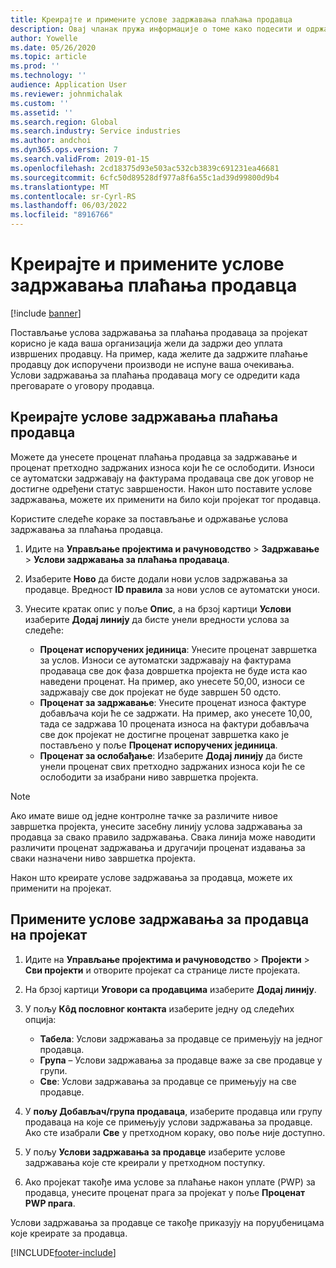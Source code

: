 ```yaml
---
title: Креирајте и примените услове задржавања плаћања продавца
description: Овај чланак пружа информације о томе како подесити и одржавати услове задржавања за плаћања продаваца.
author: Yowelle
ms.date: 05/26/2020
ms.topic: article
ms.prod: ''
ms.technology: ''
audience: Application User
ms.reviewer: johnmichalak
ms.custom: ''
ms.assetid: ''
ms.search.region: Global
ms.search.industry: Service industries
ms.author: andchoi
ms.dyn365.ops.version: 7
ms.search.validFrom: 2019-01-15
ms.openlocfilehash: 2cd18375d93e503ac532cb3839c691231ea46681
ms.sourcegitcommit: 6cfc50d89528df977a8f6a55c1ad39d99800d9b4
ms.translationtype: MT
ms.contentlocale: sr-Cyrl-RS
ms.lasthandoff: 06/03/2022
ms.locfileid: "8916766"
---
```

# <a name="create-and-apply-vendor-payment-retention-terms"></a>Креирајте и примените услове задржавања плаћања продавца

[!include [banner](../includes/banner.md)] 

Постављање услова задржавања за плаћања продаваца за пројекат корисно је када ваша организација жели да задржи део уплата извршених продавцу. На пример, када желите да задржите плаћање продавцу док испоручени производи не испуне ваша очекивања. Услови задржавања за плаћања продаваца могу се одредити када преговарате о уговору продавца.

## <a name="create-vendor-payment-retention-terms"></a>Креирајте услове задржавања плаћања продавца

Можете да унесете проценат плаћања продавца за задржавање и проценат претходно задржаних износа који ће се ослободити. Износи се аутоматски задржавају на фактурама продаваца све док уговор не достигне одређени статус завршености. Након што поставите услове задржавања, можете их применити на било који пројекат тог продавца.

Користите следеће кораке за постављање и одржавање услова задржавања за плаћања продавца. 

1. Идите на **Управљање пројектима и рачуноводство** > **Задржавање** > **Услови задржавања за плаћања продаваца**.
2. Изаберите **Ново** да бисте додали нови услов задржавања за продавце. Вредност **ID правила** за нови услов се аутоматски уноси. 
3. Унесите кратак опис у поље **Опис**, а на брзој картици **Услови** изаберите **Додај линију** да бисте унели вредности услова за следеће:

   - **Проценат испоручених јединица**: Унесите проценат завршетка за услов. Износи се аутоматски задржавају на фактурама продаваца све док фаза довршетка пројекта не буде иста као наведени проценат. На пример, ако унесете 50,00, износи се задржавају све док пројекат не буде завршен 50 одсто.
   - **Проценат за задржавање**: Унесите проценат износа фактуре добављача који ће се задржати. На пример, ако унесете 10,00, тада се задржава 10 процената износа на фактури добављача све док пројекат не достигне проценат завршетка како је постављено у поље **Проценат испоручених јединица**.
   - **Проценат за ослобађање**: Изаберите **Додај линију** да бисте унели проценат свих претходно задржаних износа који ће се ослободити за изабрани ниво завршетка пројекта.

> [!NOTE]
> Ако имате више од једне контролне тачке за различите нивое завршетка пројекта, унесите засебну линију услова задржавања за продавца за свако правило задржавања. Свака линија може наводити различити проценат задржавања и другачији проценат издавања за сваки назначени ниво завршетка пројекта.

Након што креирате услове задржавања за продавца, можете их применити на пројекат.

## <a name="apply-vendor-retention-terms-to-a-project"></a>Примените услове задржавања за продавца на пројекат

1. Идите на **Управљање пројектима и рачуноводство** > **Пројекти** > **Сви пројекти** и отворите пројекат са странице листе пројеката.
2. На брзој картици **Уговори са продавцима** изаберите **Додај линију**.
3. У пољу **Кôд пословног контакта** изаберите једну од следећих опција: 

   - **Табела**: Услови задржавања за продавце се примењују на једног продавца.
   - **Група** – Услови задржавања за продавце важе за све продавце у групи.
   - **Све**: Услови задржавања за продавце се примењују на све продавце.

4. У **пољу Добављач/група продаваца**, изаберите продавца или групу продаваца на које се примењују услови задржавања за продавце. Ако сте изабрали **Све** у претходном кораку, ово поље није доступно.
5. У пољу **Услови задржавања за продавце** изаберите услове задржавања које сте креирали у претходном поступку.
6. Ако пројекат такође има услове за плаћање након уплате (PWP) за продавца, унесите проценат прага за пројекат у поље **Проценат PWP прага**.

Услови задржавања за продавце се такође приказују на поруџбеницама које креирате за продавца.


[!INCLUDE[footer-include](../includes/footer-banner.md)]